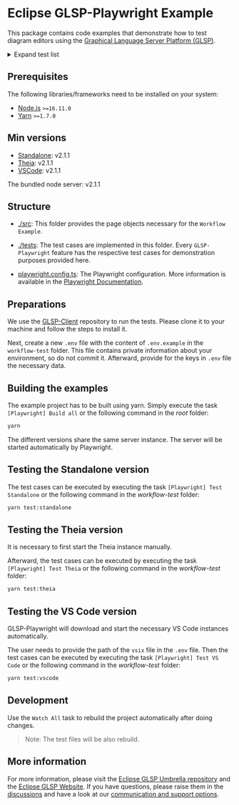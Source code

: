# Eclipse GLSP-Playwright Example

This package contains code examples that demonstrate how to test diagram editors using the [Graphical Language Server Platform (GLSP)](https://github.com/eclipse-glsp/glsp).

<details>
  <summary>Expand test list</summary>
  
| Feature                                                                              |      Standalone      | Theia Integration | Eclipse Integration | VS Code Integration |
| ------------------------------------------------------------------------------------ | :------------------: | :---------------: | :-----------------: | :-----------------: |
| Model Saving                                                                         |          -           |         -         |          -          |          -          |
| Model Dirty State                                                                    |                      |         -         |          -          |          -          |
| Model SVG Export                                                                     |          -           |         -         |          -          |          -          |
| Model Layout                                                                         |          -           |         -         |          -          |          -          |
| Restoring viewport on re-open                                                        |                      |         -         |                     |                     |
| Model Edit Modes<br>- Edit<br>- Read-only                                            |   <br>-<br>-&nbsp;   |    <br>-<br>-     |   <br>-<br>&nbsp;   |  <br>-<br>-&nbsp;   |
| Client View Port<br>- Center<br>- Fit to Screen                                      |      <br>-<br>-      |    <br>-<br>-     |     <br>-<br>-      |     <br>-<br>-      |
| Client Status Notification                                                           |          -           |         -         |          -          |          -          |
| Client Message Notification                                                          |          -           |         -         |                     |          -          |
| Client Progress Reporting                                                            |                      |         -         |                     |          -          |
| Element Selection                                                                    |          ✓           |         ✓         |          -          |          ✓          |
| Element Hover                                                                        |          ✓           |         ✓         |          -          |          ✓          |
| Element Validation                                                                   |          -           |         -         |          -          |          -          |
| Element Navigation                                                                   |                      |         -         |          -          |          -          |
| Element Type Hints                                                                   |          -           |         -         |          -          |          -          |
| Element Creation and Deletion                                                        |          -           |         -         |          -          |          -          |
| Node Change Bounds<br>- Move<br>- Resize                                             |      <br>-<br>-      |    <br>-<br>-     |     <br>-<br>-      |     <br>-<br>-      |
| Node Change Container                                                                |          -           |         -         |          -          |          -          |
| Edge Reconnect                                                                       |          -           |         -         |          -          |          -          |
| Edge Routing Points                                                                  |          -           |         -         |          -          |          -          |
| Ghost Elements                                                                       |          -           |         -         |          -          |          -          |
| Element Text Editing                                                                 |          -           |         -         |          -          |          -          |
| Clipboard (Cut, Copy, Paste)                                                         |          -           |         -         |          -          |          -          |
| Undo / Redo                                                                          |          -           |         -         |          -          |          -          |
| Contexts<br>- Context Menu<br>- Command Palette<br>- Tool Palette                    |    <br><br>-<br>-    |  <br>-<br>-<br>-  |   <br><br>-<br>-    |   <br>-<br>-<br>-   |
| Accessibility Features (experimental) <br>- Search<br>- Move <br>- Zoom <br>- Resize | <br>-<br>-<br>-<br>- |                   |                     |                     |
| Helper Lines (experimental)                                                          |          -           |         -         |          -          |          -          |
</details>

## Prerequisites

The following libraries/frameworks need to be installed on your system:

-   [Node.js](https://nodejs.org/en/) `>=16.11.0`
-   [Yarn](https://classic.yarnpkg.com/en/docs/install#debian-stable) `>=1.7.0`

## Min versions

-   [Standalone](https://github.com/eclipse-glsp/glsp-client): v2.1.1
-   [Theia](https://github.com/eclipse-glsp/glsp-theia-integration): v2.1.1
-   [VSCode](https://github.com/eclipse-glsp/glsp-vscode-integration): v2.1.1

The bundled node server: v2.1.1

## Structure

-   [./src](./src/): This folder provides the page objects necessary for the `Workflow Example`.

-   [./tests](./tests/): The test cases are implemented in this folder. Every `GLSP-Playwright` feature has the respective test cases for demonstration purposes provided here.

-   [playwright.config.ts](./playwright.config.ts): The Playwright configuration. More information is available in the [Playwright Documentation](https://playwright.dev/docs/test-configuration).

## Preparations

We use the [GLSP-Client](https://github.com/eclipse-glsp/glsp-client) repository to run the tests.
Please clone it to your machine and follow the steps to install it.

Next, create a new `.env` file with the content of `.env.example` in the `workflow-test` folder.
This file contains private information about your environment, so do not commit it.
Afterward, provide for the keys in `.env` file the necessary data.

## Building the examples

The example project has to be built using yarn.
Simply execute the task `[Playwright] Build all` or the following command in the _root_ folder:

```bash
yarn
```

The different versions share the same server instance.
The server will be started automatically by Playwright.

## Testing the Standalone version

The test cases can be executed by executing the task `[Playwright] Test Standalone` or the following command in the _workflow-test_ folder:

```bash
yarn test:standalone
```

## Testing the Theia version

It is necessary to first start the Theia instance manually.

Afterward, the test cases can be executed by executing the task `[Playwright] Test Theia` or the following command in the _workflow-test_ folder:

```bash
yarn test:theia
```

## Testing the VS Code version

GLSP-Playwright will download and start the necessary VS Code instances automatically.

The user needs to provide the path of the `vsix` file in the `.env` file.
Then the test cases can be executed by executing the task `[Playwright] Test VS Code` or the following command in the _workflow-test_ folder:

```bash
yarn test:vscode
```

## Development

Use the `Watch All` task to rebuild the project automatically after doing changes.

> Note: The test files will be also rebuild.

## More information

For more information, please visit the [Eclipse GLSP Umbrella repository](https://github.com/eclipse-glsp/glsp) and the [Eclipse GLSP Website](https://www.eclipse.org/glsp/).
If you have questions, please raise them in the [discussions](https://github.com/eclipse-glsp/glsp/discussions) and have a look at our [communication and support options](https://www.eclipse.org/glsp/contact/).
